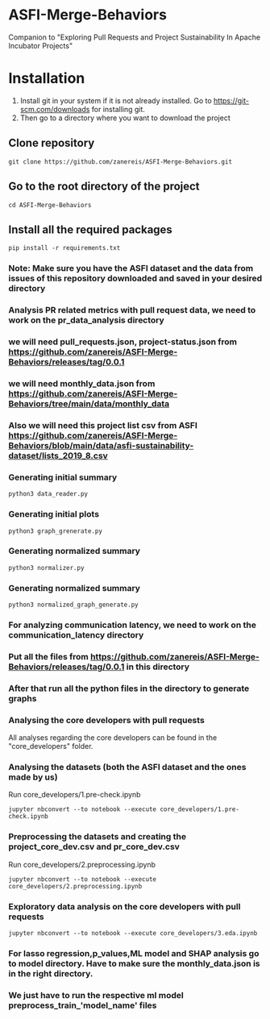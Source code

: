 # ASFI-Merge-Behaviors
Companion to "Exploring Pull Requests and Project Sustainability In Apache Incubator Projects"

# Installation
1. Install git in your system if it is not already installed. Go to https://git-scm.com/downloads for installing git.
2. Then go to a directory where you want to download the project

## Clone repository
```
git clone https://github.com/zanereis/ASFI-Merge-Behaviors.git
```

## Go to the root directory of the project
```
cd ASFI-Merge-Behaviors
```

## Install all the required packages
```
pip install -r requirements.txt
```

### Note: Make sure you have the ASFI dataset and the data from issues of this repository downloaded and saved in your desired directory

### Analysis PR related metrics with pull request data, we need to work on the pr_data_analysis directory
### we will need pull_requests.json, project-status.json from https://github.com/zanereis/ASFI-Merge-Behaviors/releases/tag/0.0.1
### we will need monthly_data.json from https://github.com/zanereis/ASFI-Merge-Behaviors/tree/main/data/monthly_data
### Also we will need this project list csv from ASFI https://github.com/zanereis/ASFI-Merge-Behaviors/blob/main/data/asfi-sustainability-dataset/lists_2019_8.csv

### Generating initial summary
```
python3 data_reader.py
```

### Generating initial plots
```
python3 graph_grenerate.py
```

### Generating normalized summary
```
python3 normalizer.py
```

### Generating normalized summary
```
python3 normalized_graph_generate.py
```

### For analyzing communication latency, we need to work on the communication_latency directory
### Put all the files from https://github.com/zanereis/ASFI-Merge-Behaviors/releases/tag/0.0.1 in this directory
### After that run all the python files in the directory to generate graphs 

### Analysing the core developers with pull requests
All analyses regarding the core developers can be found in the "core_developers" folder.  

### Analysing the datasets (both the ASFI dataset and the ones made by us) 
Run core_developers/1.pre-check.ipynb
```
jupyter nbconvert --to notebook --execute core_developers/1.pre-check.ipynb
```

### Preprocessing the datasets and creating the project_core_dev.csv and pr_core_dev.csv
Run core_developers/2.preprocessing.ipynb
```
jupyter nbconvert --to notebook --execute core_developers/2.preprocessing.ipynb
```

### Exploratory data analysis on the core developers with pull requests
```
jupyter nbconvert --to notebook --execute core_developers/3.eda.ipynb
```

### For lasso regression,p_values,ML model and SHAP analysis go to model directory. Have to make sure the monthly_data.json is in the right directory.
### We just have to run the respective ml model preprocess_train_'model_name' files